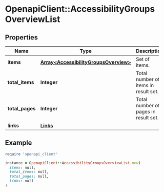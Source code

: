 # OpenapiClient::AccessibilityGroupsOverviewList

## Properties

| Name | Type | Description | Notes |
| ---- | ---- | ----------- | ----- |
| **items** | [**Array&lt;AccessibilityGroupsOverview&gt;**](AccessibilityGroupsOverview.md) | Set of items. |  |
| **total_items** | **Integer** | Total number of items in result set. |  |
| **total_pages** | **Integer** | Total number of pages in result set. |  |
| **links** | [**Links**](Links.md) |  | [optional] |

## Example

```ruby
require 'openapi_client'

instance = OpenapiClient::AccessibilityGroupsOverviewList.new(
  items: null,
  total_items: null,
  total_pages: null,
  links: null
)
```

